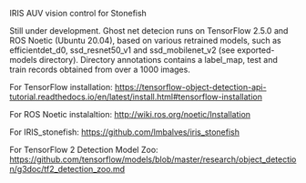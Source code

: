 IRIS AUV vision control for Stonefish

Still under development. Ghost net detecion runs on TensorFlow 2.5.0 and ROS Noetic (Ubuntu 20.04), based on various retrained models, such as efficientdet_d0, ssd_resnet50_v1 and ssd_mobilenet_v2 (see exported-models directory). Directory annotations contains a label_map, test and train records obtained from over a 1000 images.

For TensorFlow installation: https://tensorflow-object-detection-api-tutorial.readthedocs.io/en/latest/install.html#tensorflow-installation

For ROS Noetic instalaltion: http://wiki.ros.org/noetic/Installation

For IRIS_stonefish: https://github.com/lmbalves/iris_stonefish

For TensorFlow 2 Detection Model Zoo: https://github.com/tensorflow/models/blob/master/research/object_detection/g3doc/tf2_detection_zoo.md

